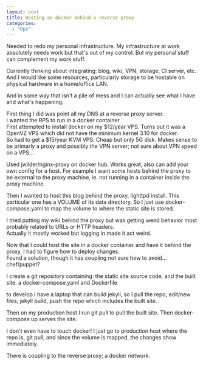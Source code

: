 ```yaml
---
layout: post
title: Hosting on docker behind a reverse proxy
categories:
  - "Ops"
---
```


Needed to redo my personal infrastructure.  My infrastructure at work absolutely needs work
but that's out of my control.  But my personal stuff can complement my work stuff.

Currently thinking about integrating:  blog, wiki, VPN, storage, CI server, etc.
And I would like some resources, particularly storage to be hostable on physical hardware in a home/office LAN.

And in some way that isn't a pile of mess and I can actually see what I have and what's happening.
  

First thing I did was point all my DNS at a reverse proxy server.  
I wanted the RPS to run in a docker container.  
First attempted to install docker on my $12/year VPS.  Turns out it was a OpenVZ VPS which did not have the minimum kernel 3.10 for docker.  
So had to get a $15/year KVM VPS.  Cheap but only 5G disk.  Makes sense to be primarly a proxy and possibly the VPN server; not sure about VPN speed on a VPS...

Used jwilder/nginx-proxy on docker hub.
Works great, also can add your own config for a host.  For example I want some hosts behind the proxy to be external to the proxy machine, ie. not running in a container inside the proxy machine.  
  
Then I wanted to host this blog behind the proxy.
lighttpd install.  This particular one has a VOLUME of its data directory.
So I just use docker-compose.yaml to map the volume to where the static site is stored.

I tried putting my wiki behind the proxy but was getting weird behavior most probably related to URLs or HTTP headers.  
Actually it mostly worked but logging in made it act weird.
  
Now that I could host the site in a docker container and have it behind the proxy,
I had to figure how to deploy changes.  
Found a solution, though it has coupling not sure how to avoid... chef/puppet?

I create a git repository containing:
the static site source code, and the built site.
a docker-compose.yaml and Dockerfile

  
to develop I have a laptop that can build jekyll, so I pull the repo, edit/new files, 
jekyll build, push the repo which includes the built site.

Then on my production host I run git pull to pull the built site.
Then docker-compose up serves the site.  
  
I don't even have to touch docker!  I just go to production host where the repo is, git pull, and since the volume is mapped, the changes show immediately.  

There is coupling to the reverse proxy; a docker network.  
  


